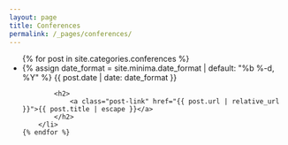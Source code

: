 ```yaml
---
layout: page
title: Conferences
permalink: /_pages/conferences/
---
```


<ul class="post-list">
	{% for post in site.categories.conferences %}
		<li>
			{% assign date_format = site.minima.date_format | default: "%b %-d, %Y" %}
			<span class="post-meta">{{ post.date | date: date_format }}</span>

			<h2>
				<a class="post-link" href="{{ post.url | relative_url }}">{{ post.title | escape }}</a>
			</h2>
		</li>
	{% endfor %}
</ul>
